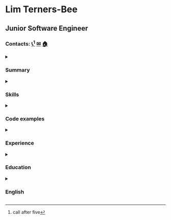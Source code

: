 # Lim Terners-Bee

## Junior Software Engineer

### Contacts: [📞](tel:+12137483647)[^1] [✉︎](mailto:limtb@cern.ch) [🏠](https://maps.app.goo.gl/MtVrDK2bUQJe9XAF6)

<details>
  <summary>
  
### Summary

</summary>

- **goal:** create internet
- **wishes:**  connectivity with no strings attached
- **important for me:** advance the ==Web== to empower humanity

</details>

<details>
  <summary>
  
### Skills

</summary>

- Objective-C
- Computer network

</details>

<details>
  <summary>
  
### Code examples

</summary>

```js
(function repeat() {
    eat()
    sleep()
    code()
    repeat()
})()
```

</details>

<details>
  <summary>
  
### Experience

</summary>

- Nexus development
- W3C httpd development
- Curl development participation

</details>

<details>

  <summary>

### Education

</summary>

- The Queen's College

</details>

<details>

  <summary>

### English

</summary>

- native

</details>

[^1]: call after five
